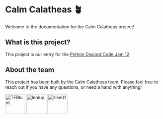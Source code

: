 # Calm Calatheas 🪴

Welcome to the documentation for the Calm Calatheas project!

## What is this project?

This project is our entry for the [Python Discord Code Jam 12](https://pythondiscord.com/events/code-jams/12/).

## About the team

This project has been built by the Calm Calatheas team. Please feel free to reach out if you have any questions, or need
a hand with anything!

[<img src="https://github.com/thijsfranck.png" alt="TFBlunt" title="TFBlunt" width="64">](https://github.com/thijsfranck)
[<img src="https://avatars.githubusercontent.com/u/133528118?s=96&v=4" alt="leoluy" title="leoluy" width="64">](https://github.com/leolhuile)
[<img src="https://github.com/Zike01.png" alt="zike01" title="zike01" width="64">](https://github.com/Zike01)
